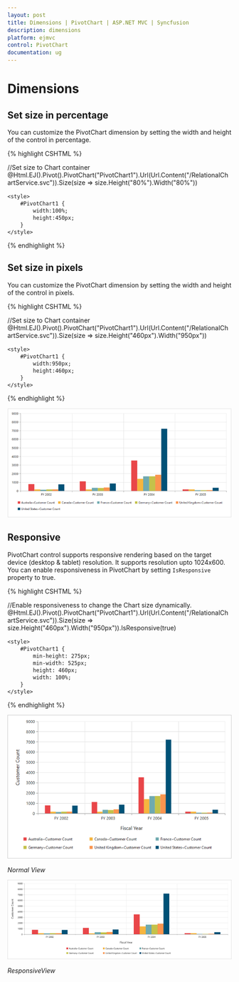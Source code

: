 ```yaml
---
layout: post
title: Dimensions | PivotChart | ASP.NET MVC | Syncfusion
description: dimensions
platform: ejmvc
control: PivotChart
documentation: ug
---
```


# Dimensions

## Set size in percentage

You can customize the PivotChart dimension by setting the width and height of the control in percentage.

{% highlight CSHTML %}

//Set size to Chart container
@Html.EJ().Pivot().PivotChart("PivotChart1").Url(Url.Content("/RelationalChartService.svc")).Size(size => size.Height("80%").Width("80%"))

    <style>
        #PivotChart1 {
            width:100%;
            height:450px;
        }
    </style>

{% endhighlight %}

## Set size in pixels

You can customize the PivotChart dimension by setting the width and height of the control in pixels.

{% highlight CSHTML %}

//Set size to Chart container
@Html.EJ().Pivot().PivotChart("PivotChart1").Url(Url.Content("/RelationalChartService.svc")).Size(size => size.Height("460px").Width("950px"))

    <style>
        #PivotChart1 {
            width:950px;
            height:460px;
        }
    </style>

{% endhighlight %}

![ASP NET MVC pivot chart control with specified size](Dimensions_images/Dimensions.png)

## Responsive

PivotChart control supports responsive rendering based on the target device (desktop & tablet) resolution. It supports resolution upto 1024x600. You can enable responsiveness in PivotChart by setting `IsResponsive` property to true.

{% highlight CSHTML %}

//Enable responsiveness to change the Chart size dynamically.
@Html.EJ().Pivot().PivotChart("PivotChart1").Url(Url.Content("/RelationalChartService.svc")).Size(size => size.Height("460px").Width("950px")).IsResponsive(true)

    <style>
        #PivotChart1 {
            min-height: 275px;
            min-width: 525px;
            height: 460px;
            width: 100%;
        }
    </style>

{% endhighlight %}

![ASP NET MVC pivot chart with normal layout](Dimensions_images/NormalView.png)

_Normal View_

![ASP NET MVC pivot chart with responsive layout](Dimensions_images/ResponsiveView.png)

_ResponsiveView_